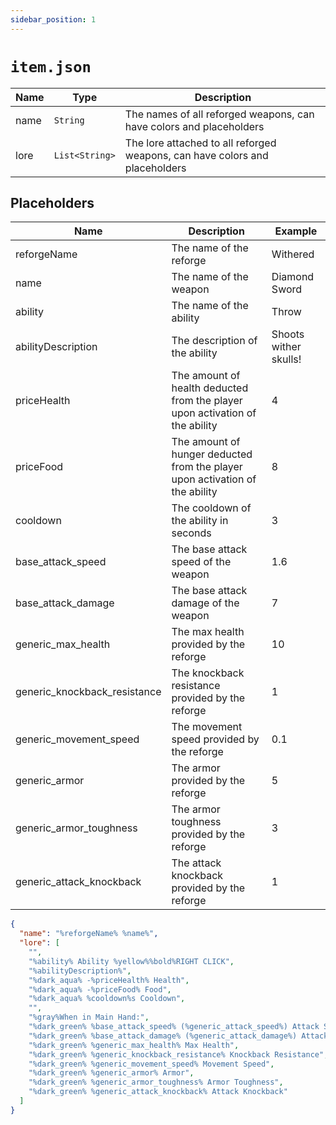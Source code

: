 ```yaml
---
sidebar_position: 1
---
```


# `item.json`

| Name | Type | Description |
| --- | --- | --- |
| name | `String` | The names of all reforged weapons, can have colors and placeholders |
| lore | `List<String>` | The lore attached to all reforged weapons, can have colors and placeholders |

## Placeholders

| Name | Description | Example |
| --- | --- | --- |
| reforgeName | The name of the reforge | Withered |
| name | The name of the weapon | Diamond Sword |
| ability | The name of the ability | Throw |
| abilityDescription | The description of the ability | Shoots wither skulls! |
| priceHealth | The amount of health deducted from the player upon activation of the ability | 4 |
| priceFood | The amount of hunger deducted from the player upon activation of the ability | 8 |
| cooldown | The cooldown of the ability in seconds | 3 |
| base_attack_speed | The base attack speed of the weapon | 1.6 |
| base_attack_damage | The base attack damage of the weapon | 7 |
| generic_max_health | The max health provided by the reforge | 10 |
| generic_knockback_resistance | The knockback resistance provided by the reforge | 1 |
| generic_movement_speed | The movement speed provided by the reforge | 0.1 |
| generic_armor | The armor provided by the reforge | 5 |
| generic_armor_toughness | The armor toughness provided by the reforge | 3 |
| generic_attack_knockback | The attack knockback provided by the reforge | 1 |

```json
{
  "name": "%reforgeName% %name%",
  "lore": [
    "",
    "%ability% Ability %yellow%%bold%RIGHT CLICK",
    "%abilityDescription%",
    "%dark_aqua% -%priceHealth% Health",
    "%dark_aqua% -%priceFood% Food",
    "%dark_aqua% %cooldown%s Cooldown",
    "",
    "%gray%When in Main Hand:",
    "%dark_green% %base_attack_speed% (%generic_attack_speed%) Attack Speed",
    "%dark_green% %base_attack_damage% (%generic_attack_damage%) Attack Damage",
    "%dark_green% %generic_max_health% Max Health",
    "%dark_green% %generic_knockback_resistance% Knockback Resistance",
    "%dark_green% %generic_movement_speed% Movement Speed",
    "%dark_green% %generic_armor% Armor",
    "%dark_green% %generic_armor_toughness% Armor Toughness",
    "%dark_green% %generic_attack_knockback% Attack Knockback"
  ]
}
```
